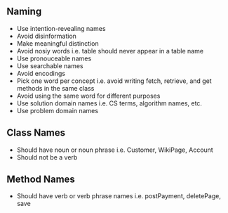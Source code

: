 ## Naming

- Use intention-revealing names
- Avoid disinformation
- Make meaningful distinction
- Avoid nosiy words i.e. table should never appear in a table name
- Use pronouceable names
- Use searchable names
- Avoid encodings
- Pick one word per concept i.e. avoid writing fetch, retrieve, and get methods in the same class
- Avoid using the same word for different purposes
- Use solution domain names i.e. CS terms, algorithm names, etc.
- Use problem domain names

## Class Names

- Should have noun or noun phrase i.e. Customer, WikiPage, Account
- Should not be a verb

## Method Names

- Should have verb or verb phrase names i.e. postPayment, deletePage, save
